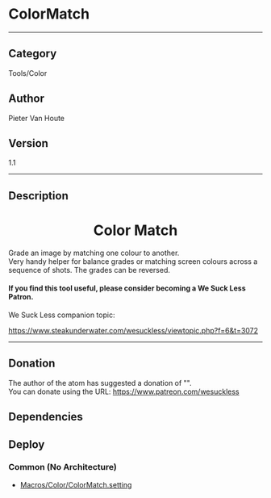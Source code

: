 # ColorMatch
___

## Category
Tools/Color

## Author
Pieter Van Houte

## Version
1.1

___

## Description
<h1><center>Color Match</center></h1>

<p>Grade an image by matching one colour to another.<br>
Very handy helper for balance grades or matching screen colours across a sequence of shots. The grades can be reversed.
<h4>If you find this tool useful, please consider becoming a We Suck Less Patron.</h4>
We Suck Less companion topic:


https://www.steakunderwater.com/wesuckless/viewtopic.php?f=6&t=3072

___

## Donation
The author of the atom has suggested a donation of "".  
You can donate using the URL: <a href="https://www.patreon.com/wesuckless" class="button">https://www.patreon.com/wesuckless</a>
## Dependencies

## Deploy

### Common (No Architecture)

<ul>
<li><a href="https://gitlab.com/WeSuckLess/Reactor/-/blob/master/Atoms/com.PieterVanHoute.ColorMatch/Macros/Color/ColorMatch.setting?ref_type=heads">Macros/Color/ColorMatch.setting</a></li>
</ul>
